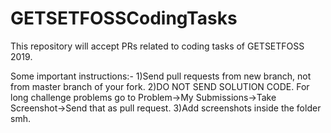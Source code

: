 # GETSETFOSSCodingTasks
This repository will accept PRs related to coding tasks of GETSETFOSS 2019.

Some important instructions:-
1)Send pull requests from new branch, not from master branch of your fork.
2)DO NOT SEND SOLUTION CODE. For long challenge problems go to Problem->My Submissions->Take Screenshot->Send that as pull request.
3)Add screenshots inside the folder smh.

